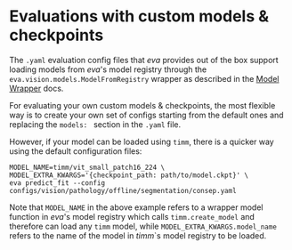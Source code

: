 # Evaluations with custom models & checkpoints
The `.yaml` evaluation config files that *eva* provides out of the box support loading models from *eva*'s model registry through the `eva.vision.models.ModelFromRegistry` wrapper as described in the [Model Wrapper](./model_wrappers.md) docs.

For evaluating your own custom models & checkpoints, the most flexible way is to create your own set of configs starting from the default ones and replacing the `models: ` section in the `.yaml` file.

However, if your model can be loaded using `timm`, there is a quicker way using the default configuration files:
```
MODEL_NAME=timm/vit_small_patch16_224 \
MODEL_EXTRA_KWARGS='{checkpoint_path: path/to/model.ckpt}' \
eva predict_fit --config configs/vision/pathology/offline/segmentation/consep.yaml
```

Note that `MODEL_NAME` in the above example refers to a wrapper model function in *eva*'s model registry which calls `timm.create_model` and therefore can load any `timm` model, while `MODEL_EXTRA_KWARGS.model_name` refers to the name of the model in *timm*`s model registry to be loaded.

